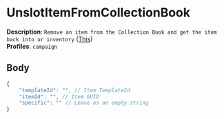 # UnslotItemFromCollectionBook

**Description**: `Remove an item from the Collection Book and get the item back into ur inventory` ([This](https://cdn.discordapp.com/attachments/842511284469366824/922575625632501830/unknown.png)) \
**Profiles**: `campaign`

## Body
```js
{
    "templateId": "", // Item TemplateId
    "itemId": "", // Item GUID
    "specific": "" // Leave as an empty string
}
```
